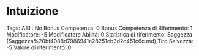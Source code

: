 # Intuizione

Tags: ABI
: No
Bonus Competenza: 0
Bonus Competenza di Riferimento: 1
Modificatore: -5
Modificatore  Abilità: 0
Statistica di riferimento: Saggezza (Saggezza%20bf4088d7986941e28251cb3d2c451c6c.md)
Tiro Salvezza: -5
Valore di riferimento: 0